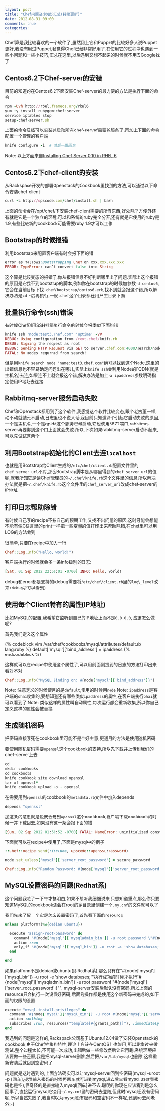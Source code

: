```yaml
---
layout: post
title: "Chef问题及小知识汇总(持续更新)"
date: 2012-08-31 09:00
comments: true
categories:
---
```


Chef算是我比较喜欢的一个软件了,虽然网上它和Puppet的比较好多人说Puppet更好,我没有用过Puppet,我觉得Chef已经非常好用了.在使用它的过程中也遇到一些小问题和一些小技巧,汇总在这里,以后遇到又想不起来的时候就不用去Google找了

## Centos6.2下Chef-server的安装

目前的知道的在Centos6.2下面安装Chef-server的最方便的方法是执行下面的命令

``` ruby
rpm -Uvh http://rbel.frameos.org/rbel6
yum -y install rubygem-chef-server
service iptables stop
setup-chef-server.sh
```

上面的命令已经可以安装并启动所有chef-servef需要的服务了,再加上下面的命令配置一个管理的客户端

``` ruby
knife configure -i  # 然后一路回车
```

Note: 以上方面来自[Installing Chef Server 0.10 in RHEL 6](http://blog.frameos.org/2011/05/19/installing-chef-server-0-10-in-rhel-6-scientificlinux-6/)

## Centos6.2下chef-client的安装

从Rackspace开发的部署Openstack的Cookbook里找到的方法,可以通过以下命令安装chef-client

``` ruby
curl -L http://opscode.com/chef/install.sh | bash
```

上面的命令会在/opt/chef/下安装chef-client需要的所有东西,好处除了方便外还有就是它是一个独立的环境,可以和系统的ruby完全分开,还有就是它使用的ruby是1.9,有些比较新的cookbook可能需要ruby 1.9才可以工作

## Bootstrap的时候报错

利用bootstrap来配置客户端有时会报下面的错

``` ruby
error as follows:Bootstrapping Chef on xxx.xxx.xxx.xxx
ERROR: TypeError: can’t convert false into String
```

这个算是比较变态的报错了,你从报错信息不好判断哪里出了问题.实际上这个报错的原因是它找不到bootstrap的脚本,例如你在bootstrap的时候加参数`-d centos6`,它会在当前目标下找`.chef/bootstrap/centos6.erb`,找不到就会报这个错,所以解决办法是`cd ~`后再执行,一般`.chef`这个目录都在用户主目录下面

## 批量执行命令(ssh)错误

有时候Chef利用SSH批量执行命令的时候会报类似下面的错

``` ruby
knife ssh "node:test3.chef.com" 'uptime' -VV
DEBUG: Using configuration from /root.chef/knife.rb
DEBUG: Signing the request as root
DEBUG: Sending HTTP Request via GET to server.chef.com:4000/search/node
FATAL: No nodes requrned from search!
```

但是用`knife search node "name:test3.chef.com"`确可以找到这个Node,这里的出错信息也不容易确定问题出在哪儿,实际上`knife ssh`会利用Node的FQDN(就是主机名)去连,如果连不上就会报这个错,解决办法是加上`-a ipaddress`参数明确指定使用IP地址去连接

## Rabbitmq-server服务启动失败

Chef和Openstack都用到了这个软件,我感觉这个软件比较变态,跟个老古董一样,动不动就装死不启动,日志里也不说人话,我目前只知道两个引起它启动失败的原因,一个是主机名,一个是qpidd这个服务已经启动,它也使用5672端口,rabbitmq-server再要绑到这个口上面就会失败.所以,下次如果rabbitmq-server启动不起来,可以先试试这两个

## 利用Bootstrap初始化的Client去连`localhost`

也就是用Bootstrap给Client生成的`/etc/chef/client.rb`配置文件里的`chef_server_url`不对,那么Bootstrap脚本是从哪里得到的`chef_server_url`的值呢,就我所知它是读Chef管理员的`~/.chef/knife.rb`这个文件里的信息,所以解决办法就是把`~/.chef/knife.rb`这个文件里的`chef_server_url`改成chef-server的IP地址

## 打印日志帮助除错

有时候自己写的recipe不按自己的预期工作,又找不出问题的原因,这时可能会想能不能有像C语言里的print一样把一些变量的值打印出来帮助除错,在chef里可以用LOG的方法做到

很简单,只要在recipe中加入一行

``` ruby
Chef::Log.info("Hello, world!")
```

客户端执行的时候就会多一条info级别的日志:

``` ruby
[Sat, 01 Sep 2012 22:50:01 -0700] INFO: Hello, world!
```

debug和error都是支持的(debug需要将`/etc/chef/client.rb`里的`log\_level`改来`:debug`才可以看到)

## 使用每个Client特有的属性(IP地址)

比如MySQL的配置,我希望它监听到自己的IP地址上而不是`0.0.0.0`, 应该怎么做呢?

首先我们定义这个属性

{% codeblock vim /var/chef/cookbooks/mysql/attributes/default.rb lang:ruby %}
default['mysql']['bind_address'] = ipaddress
{% endcodeblock %}

这样就可以在recipe中使用这个属性了,可以用前面刚提到的日志的方法打印出来看对不对

``` ruby
Chef::Log.info("MySQL Binding on: #{node['mysql']['bind_address']}")
```

Note: 注意定义的时候使用的是`default`,使用的时候用`node`
Note: `ipaddress`是客户端的`ohai`收集的,要想知道还有哪些类似`ipaddress`的属性,在客户端执行`ohai`就可以看到了
Note: 类似这样的属性叫自动属性,每次运行都会重新收集,所以你自己定义这样的属性会被替换

## 生成随机密码

把密码直接写死在cookbook里可能不是个好主意,更通用的方法是使用随机密码

要使用随机密码需要`openssl`这个cookbook的支持,所以先下载并上传到我们的chef-server上去

``` ruby
cd
mkdir cookbooks
cd cookbooks
knife cookbook site download openssl
tar xf openssl*
knife cookbook upload -o . openssl
```

在需要用到`openssl`的cookbook的`metadata.rb`文件中加入depends

``` ruby
depends "openssl"
```

加这条的意思就是说我会用到`openssl`这个cookbook,客户端下载cookbook的时候一并下载回去,如果没有这一条会报下面的错

``` ruby
[Sun, 02 Sep 2012 01:50:52 -0700] FATAL: NameError: uninitialized constant Chef::Recipe::Opscode
```

下面就可以在recipe中使用了,下面是mysql中的例子

``` ruby
::Chef::Recipe.send(:include, Opscode::OpenSSL:Password)

node.set_unless['mysql']['server_root_password'] = secure_password

Chef::Log.info("Random Password: #{node['mysql']['server_root_password']}")
```

## MySQL设置密码的问题(Redhat系)

这个问题我花了一下午才搞明白,如果不想听我细细说来,只想知道重点,那么你只要知道MySQL的cookbook还会在root的家目录里创建一个`.my.cnf`的文件就可以了

我们先来了解一个它是怎么设置密码了,首先看下面的resource

``` ruby
unless platform?(%w{debian ubuntu})

  execute "assign-root-password" do
    command "#{node['mysql']['mysqladmin_bin']} -u root password \"#{node['mysql']['server_root_password']}\""
    action :run
    only_if "#{node['mysql']['mysql_bin']} -u root -e 'show databases;'"
  end

end
```

如果platform不是debian或ubuntu(即Redhat系),那么只有在"#{node['mysql']['mysql_bin']} -u root -e 'show databases;'"执行成功的时候才执行"#{node['mysql']['mysqladmin_bin']} -u root password \"#{node['mysql']['server_root_password']}\"". mysql-server安装后默认没有密码,所以上面的resource只会执行一次设置好密码,后面的操作都是使用这个新密码来完成的,如下面的权限的设置

``` ruby
execute "mysql-install-privileges" do
  command "#{node['mysql']['mysql_bin']} -u root #{node['mysql']['server_root_password'].empty? ? '' : '-p' }\"#{node['mysql']['server_root_password']}\" < #{grants_path}"
  action :nothing
  subscribes :run, resources("template[#{grants_path}]"), :immediately
end
```

我遇到的问题是这样的,Rackspack公司基于Ubuntu12.04做了安装Openstack的cookbook,由于Chef抽象的特性,理论上应该在CentOS上也能用,所以我拿过来做测试.整个过程太长,不可能一次成功,出错后做一些修改然后让它再跑,系统环境应该要做一些还原,我是把mysql-server删除,然后把`/var/lib/mysql`也删除,这样重新安装后就回到空密码了

问题就是这时遇到的,上面方法确实可以让mysql-server回到空密码(mysql -uroot -p [回车],提示输入密码的时候再回车就可进到mysql,进去后查看mysql.user表密码也是空),但奇怪的是直接输入mysql[回车]进不去.聪明的你现在应该猜到是怎么回事了,直接运行mysql它会用`~/.my.cnf`里的密码去登陆,但此时mysql还没有密码呢,所以当然失败了,我当时以为mysql没有密码和空密码不一样呢,还到irc去问老外:-(

